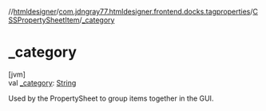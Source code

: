 //[htmldesigner](../../../index.md)/[com.jdngray77.htmldesigner.frontend.docks.tagproperties](../index.md)/[CSSPropertySheetItem](index.md)/[_category](_category.md)

# _category

[jvm]\
val [_category](_category.md): [String](https://kotlinlang.org/api/latest/jvm/stdlib/kotlin/-string/index.html)

Used by the PropertySheet to group items together in the GUI.
